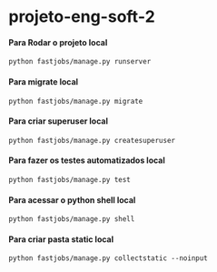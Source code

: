 # projeto-eng-soft-2

#### Para Rodar o projeto local
```python fastjobs/manage.py runserver```

#### Para migrate local
```python fastjobs/manage.py migrate```

#### Para criar superuser local
```python fastjobs/manage.py createsuperuser```

#### Para fazer os testes automatizados local
```python fastjobs/manage.py test```

#### Para acessar o python shell local
```python fastjobs/manage.py shell```

#### Para criar pasta static local
```python fastjobs/manage.py collectstatic --noinput```